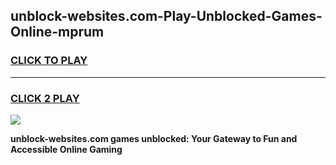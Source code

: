 
## unblock-websites.com-Play-Unblocked-Games-Online-mprum
<h3>
<a href="https://premium76.site?title=unblock-websites.com&ref=25A">CLICK TO PLAY</a></h3>
<hr>

<h3>
<a href="https://premium76.site?title=unblock-websites.com&ref=25A">CLICK 2 PLAY</a>
  
</h3>

<a href="https://premium76.site?title=unblock-websites.com&ref=25A"><img src="https://clearcache.store/games.png"></a>


**unblock-websites.com games unblocked: Your Gateway to Fun and Accessible Online Gaming**
